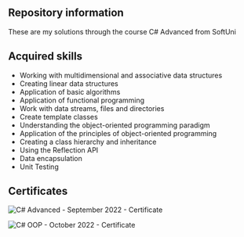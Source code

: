 ## Repository information
These are my solutions through the course C# Advanced from SoftUni

## Acquired skills
- Working with multidimensional and associative data structures
- Creating linear data structures
- Application of basic algorithms
- Application of functional programming
- Work with data streams, files and directories
- Create template classes
- Understanding the object-oriented programming paradigm
- Application of the principles of object-oriented programming
- Creating a class hierarchy and inheritance
- Using the Reflection API
- Data encapsulation
- Unit Testing

## Certificates
![C# Advanced - September 2022 - Certificate](https://user-images.githubusercontent.com/84270419/198368024-4a2fcd3c-33af-408d-b165-a26fbaa5f853.jpeg)


![C# OOP - October 2022 - Certificate](https://user-images.githubusercontent.com/84270419/211160252-02b6eea3-3245-456a-b4b0-87ccb0d4ef91.jpeg)
